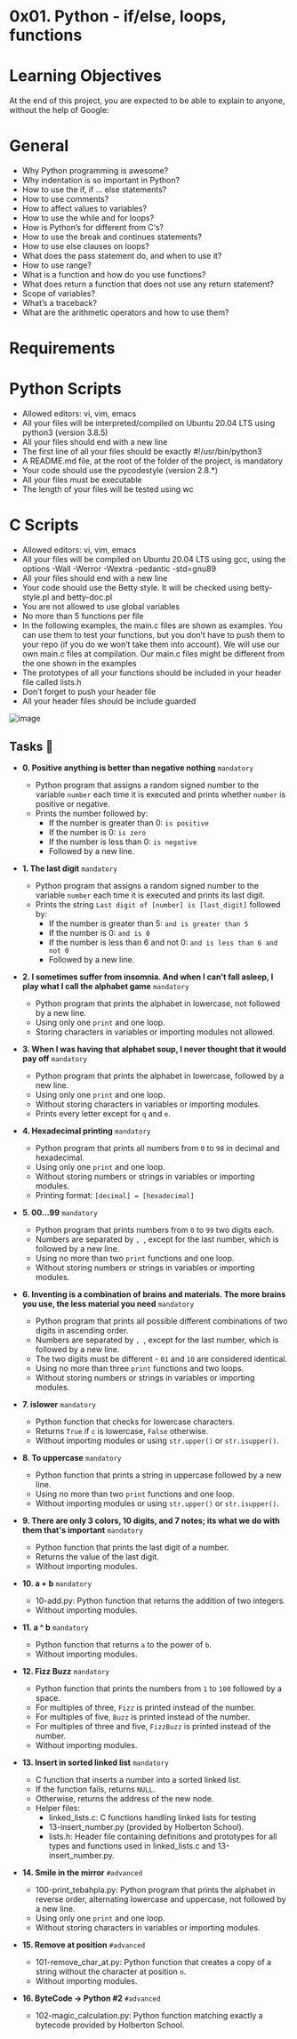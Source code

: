 # 0x01. Python - if/else, loops, functions

# Learning Objectives
At the end of this project, you are expected to be able to explain to anyone, without the help of Google:

# General
* Why Python programming is awesome?
* Why indentation is so important in Python?
* How to use the if, if ... else statements?
* How to use comments?
* How to affect values to variables?
* How to use the while and for loops?
* How is Python’s for different from C‘s?
* How to use the break and continues statements?
* How to use else clauses on loops?
* What does the pass statement do, and when to use it?
* How to use range?
* What is a function and how do you use functions?
* What does return a function that does not use any return statement?
* Scope of variables?
* What’s a traceback?
* What are the arithmetic operators and how to use them?

# Requirements
# Python Scripts
* Allowed editors: vi, vim, emacs
* All your files will be interpreted/compiled on Ubuntu 20.04 LTS using python3 (version 3.8.5)
* All your files should end with a new line
* The first line of all your files should be exactly #!/usr/bin/python3
* A README.md file, at the root of the folder of the project, is mandatory
* Your code should use the pycodestyle (version 2.8.*)
* All your files must be executable
* The length of your files will be tested using wc
# C Scripts
* Allowed editors: vi, vim, emacs
* All your files will be compiled on Ubuntu 20.04 LTS using gcc, using the options -Wall -Werror -Wextra -pedantic -std=gnu89
* All your files should end with a new line
* Your code should use the Betty style. It will be checked using betty-style.pl and betty-doc.pl
* You are not allowed to use global variables
* No more than 5 functions per file
* In the following examples, the main.c files are shown as examples. You can use them to test your functions, but you don’t have to push them to your repo (if you do we won’t take them into account). We will use our own main.c files at compilation. Our main.c files might be different from the one shown in the examples
* The prototypes of all your functions should be included in your header file called lists.h
* Don’t forget to push your header file
* All your header files should be include guarded

![image](https://github.com/minarob23/alx-higher_level_programming/assets/102999008/0b5ba708-feaa-40d7-9244-8cb8afc719e5)

## Tasks :page_with_curl:

* **0. Positive anything is better than negative nothing** `mandatory`
  * Python program that assigns a random signed number to the variable `number` each time it is executed and prints whether `number` is positive or negative.
  * Prints the number followed by:
    * If the number is greater than 0: `is positive`
    * If the number is 0: `is zero`
    * If the number is less than 0: `is negative`
    * Followed by a new line.
 

* **1. The last digit** `mandatory`
  * Python program that assigns a random signed number to the variable `number` each time it is executed and prints its last digit.
  * Prints the string `Last digit of [number] is [last_digit]` followed by:
    * If the number is greater than 5: `and is greater than 5`
    * If the number is 0: `and is 0`
    * If the number is less than 6 and not 0: `and is less than 6 and not 0`
    * Followed by a new line.
    

* **2. I sometimes suffer from insomnia. And when I can't fall asleep, I play what I call the alphabet game** `mandatory`
  * Python program that prints the alphabet in lowercase, not followed by a new line.
  * Using only one `print` and one loop.
  * Storing characters in variables or importing modules not allowed.

* **3. When I was having that alphabet soup, I never thought that it would pay off** `mandatory`
  * Python program that prints the alphabet in lowercase, followed by a new line.
  * Using only one `print` and one loop.
  * Without storing characters in variables or importing modules.
  * Prints every letter except for `q` and `e`.

* **4. Hexadecimal printing** `mandatory`
  * Python program that prints all numbers from `0` to `98` in decimal and hexadecimal.
  * Using only one `print` and one loop.
  * Without storing numbers or strings in variables or importing modules.
  * Printing format: `[decimal] = [hexadecimal]`

* **5. 00...99** `mandatory`
  * Python program that prints numbers from `0` to `99` two digits each.
  * Numbers are separated by `, `, except for the last number, which is followed by a new line.
  * Using no more than two `print` functions and one loop.
  * Without storing numbers or strings in variables or importing modules.

* **6. Inventing is a combination of brains and materials. The more brains you use, the less material you need** `mandatory`
  * Python program that prints all possible different combinations of two digits in ascending order.
  * Numbers are separated by `, `, except for the last number, which is followed by a new line.
  * The two digits must be different - `01` and `10` are considered identical.
  * Using no more than three `print` functions and two loops.
  * Without storing numbers or strings in variables or importing modules.

* **7. islower** `mandatory`
  * Python function that checks for lowercase characters.
  * Returns `True` if `c` is lowercase, `False` otherwise.
  * Without importing modules or using `str.upper()` or `str.isupper()`.

* **8. To uppercase** `mandatory`
  * Python function that prints a string in
  uppercase followed by a new line.
  * Using no more than two `print` functions and one loop.
  * Without importing modules or using `str.upper()` or `str.isupper()`.

* **9. There are only 3 colors, 10 digits, and 7 notes; its what we do with them that's important** `mandatory`
  * Python function that prints the last digit of a number.
  * Returns the value of the last digit.
  * Without importing modules.

* **10. a + b** `mandatory`
  * 10-add.py: Python function that returns the addition of two integers.
  * Without importing modules.

* **11. a ^ b** `mandatory`
  * Python function that returns `a` to the power of `b`.
  * Without importing modules.

* **12. Fizz Buzz** `mandatory`
  * Python function that prints the numbers from `1` to `100` followed by a space.
  * For multiples of three, `Fizz` is printed instead of the number.
  * For multiples of five, `Buzz` is printed instead of the number.
  * For multiples of three and five, `FizzBuzz` is printed instead of the number.
  * Without importing modules.

* **13. Insert in sorted linked list** `mandatory`
  * C function that inserts a number into a sorted linked list.
  * If the function fails, returns `NULL`.
  * Otherwise, returns the address of the new node.
  * Helper files:
    * linked_lists.c: C functions handling linked lists for testing
    * 13-insert_number.py (provided by Holberton School).
    * lists.h: Header file containing definitions and prototypes for all types and functions used in linked_lists.c and 13-insert_number.py.
    

* **14. Smile in the mirror** `#advanced`
  * 100-print_tebahpla.py: Python program that prints the alphabet in reverse order, alternating lowercase and uppercase, not followed by a new line.
  * Using only one `print` and one loop.
  * Without storing characters in variables or importing modules.

* **15. Remove at position** `#advanced`
  * 101-remove_char_at.py: Python function that creates a copy of a string without the character at position `n`.
  * Without importing modules.

* **16. ByteCode -> Python #2** `#advanced`
  * 102-magic_calculation.py: Python function matching exactly a
  bytecode provided by Holberton School.

